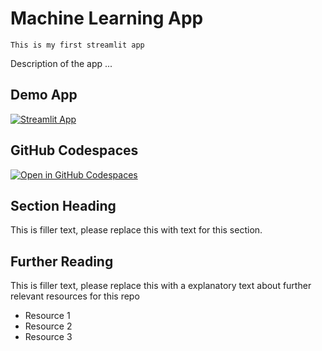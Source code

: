 # Machine Learning App
```
This is my first streamlit app
```

Description of the app ...

## Demo App

[![Streamlit App](https://static.streamlit.io/badges/streamlit_badge_black_white.svg)](https://machinelearningapp1.streamlit.app/)

## GitHub Codespaces

[![Open in GitHub Codespaces](https://github.com/codespaces/badge.svg)](https://codespaces.new/streamlit/app-starter-kit?quickstart=1)

## Section Heading

This is filler text, please replace this with text for this section.

## Further Reading

This is filler text, please replace this with a explanatory text about further relevant resources for this repo
- Resource 1
- Resource 2
- Resource 3
